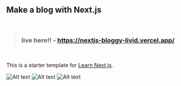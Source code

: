 ## Make a blog with Next.js
<br>

> ### live here!! - https://nextjs-bloggy-livid.vercel.app/
<br>

This is a starter template for [Learn Next.js](https://nextjs.org/learn).

![Alt text](/relative/path/to/img.jpg?raw=true "Optional Title")
![Alt text](/relative/path/to/img.jpg?raw=true "Optional Title")
![Alt text](/relative/path/to/img.jpg?raw=true "Optional Title")